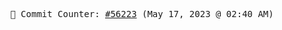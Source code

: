 <p align="center">
    <samp>
        📮 Commit Counter: <a href="https://github.com/Javascript-void0/Javascript-void0/commits/main">#56223</a> (May 17, 2023 @ 02:40 AM)
    </samp>
</p>
